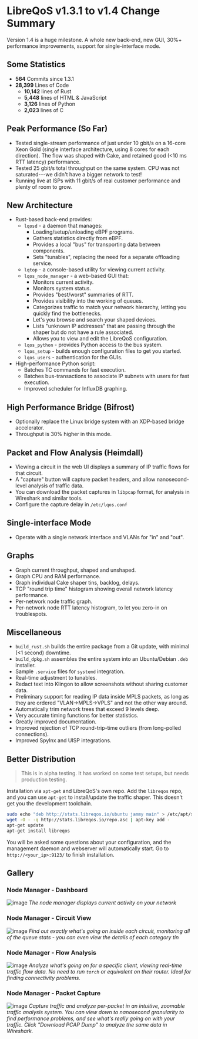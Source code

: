 # LibreQoS v1.3.1 to v1.4 Change Summary

Version 1.4 is a huge milestone. A whole new back-end, new GUI, 30%+ performance improvements, support for single-interface mode.

## Some Statistics

- **564** Commits since 1.3.1
- **28,399** Lines of Code
  - **10,142** lines of Rust
  - **5,448** lines of HTML & JavaScript
  - **3,126** lines of Python
  - **2,023** lines of C

## Peak Performance (So Far)

- Tested single-stream performance of just under 10 gbit/s on a 16-core Xeon Gold (single interface architecture, using 8 cores for each direction). The flow was shaped with Cake, and retained good (<10 ms RTT latency) performance.
- Tested 25 gbit/s total throughput on the same system. CPU was not saturated---we didn't have a bigger network to test!
- Running live at ISPs with 11 gbit/s of real customer performance and plenty of room to grow.

## New Architecture

- Rust-based back-end provides:
  - `lqosd` - a daemon that manages:
    - Loading/setup/unloading eBPF programs.
    - Gathers statistics directly from eBPF.
    - Provides a local "bus" for transporting data between components.
    - Sets "tunables", replacing the need for a separate offloading service.
  - `lqtop` - a console-based utility for viewing current activity.
  - `lqos_node_manager` - a web-based GUI that:
    - Monitors current activity.
    - Monitors system status.
    - Provides "best/worst" summaries of RTT.
    - Provides visibility into the working of queues.
    - Categorizes traffic to match your network hierarchy, letting you quickly find the bottlenecks.
    - Let's you browse and search your shaped devices.
    - Lists "unknown IP addresses" that are passing through the shaper but do not have a rule associated.
    - Allows you to view and edit the LibreQoS configuration.
  - `lqos_python` - provides Python access to the bus system.
  - `lqos_setup` - builds enough configuration files to get you started.
  - `lqos_users` - authentication for the GUIs.
- High-performance Python script:
  - Batches TC commands for fast execution.
  - Batches bus-transactions to associate IP subnets with users for fast execution.
  - Improved scheduler for InfluxDB graphing.

## High Performance Bridge (Bifrost)

- Optionally replace the Linux bridge system with an XDP-based bridge accelerator.
- Throughput is 30% higher in this mode.

## Packet and Flow Analysis (Heimdall)

- Viewing a circuit in the web UI displays a summary of IP traffic flows for that circuit.
- A "capture" button will capture packet headers, and allow nanosecond-level analysis of traffic data.
- You can download the packet captures in `libpcap` format, for analysis in Wireshark and similar tools.
- Configure the capture delay in `/etc/lqos.conf`

## Single-interface Mode

- Operate with a single network interface and VLANs for "in" and "out".

## Graphs

- Graph current throughput, shaped and unshaped.
- Graph CPU and RAM performance.
- Graph individual Cake shaper tins, backlog, delays.
- TCP "round trip time" histogram showing overall network latency performance.
- Per-network node traffic graph.
- Per-network node RTT latency histogram, to let you zero-in on troublespots.

## Miscellaneous

- `build_rust.sh` builds the entire package from a Git update, with minimal (<1 second) downtime.
- `build_dpkg.sh` assembles the entire system into an Ubuntu/Debian `.deb` installer.
- Sample `.service` files for `systemd` integration.
- Real-time adjustment to tunables.
- Redact text into Klingon to allow screenshots without sharing customer data.
- Preliminary support for reading IP data inside MPLS packets, as long as they are ordered "VLAN->MPLS->VPLS" and not the other way around.
- Automatically trim network trees that exceed 9 levels deep.
- Very accurate timing functions for better statistics.
- Greatly improved documentation.
- Improved rejection of TCP round-trip-time outliers (from long-polled connections).
- Improved Spylnx and UISP integrations.

## Better Distribution

> This is in alpha testing. It has worked on some test setups, but needs production testing.

Installation via `apt-get` and LibreQoS's own repo. Add the `libreqos` repo, and you can use `apt-get` to install/update the traffic shaper. This doesn't get you the development toolchain.

```sh
sudo echo "deb http://stats.libreqos.io/ubuntu jammy main" > /etc/apt/sources.list.d/libreqos.list
wget -O - -q http://stats.libreqos.io/repo.asc | apt-key add -
apt-get update
apt-get install libreqos
```

You will be asked some questions about your configuration, and the management daemon and webserver will automatically start. Go to `http://<your_ip>:9123/` to finish installation.

## Gallery

### Node Manager - Dashboard

![image](https://user-images.githubusercontent.com/14896751/227727398-ff9e0321-cae3-4daf-a9f7-59fafaf30061.png)
*The node manager displays current activity on your network*

### Node Manager - Circuit View

![image](https://user-images.githubusercontent.com/14896751/227727646-c6eaaece-f2f0-4667-9b66-5cb08a7f4eb8.png)
*Find out exactly what's going on inside each circuit, monitoring all of the queue stats - you can even view the details of each category tin*

### Node Manager - Flow Analysis

![image](https://user-images.githubusercontent.com/14896751/227727691-e82bc021-4da4-436a-93af-0f7cd13824be.png)
*Analyze what's going on for a specific client, viewing real-time traffic flow data. No need to run `torch` or equivalent on their router. Ideal for finding connectivity problems.*

### Node Manager - Packet Capture

![image](https://user-images.githubusercontent.com/14896751/227727755-e8c9bce6-58b2-4c50-a466-2e68b29a4b18.png)
*Capture traffic and analyze per-packet in an intuitive, zoomable traffic analysis system. You can view down to nanosecond granularity to find performance problems, and see what's really going on with your traffic. Click "Download PCAP Dump" to analyze the same data in Wireshark.*
